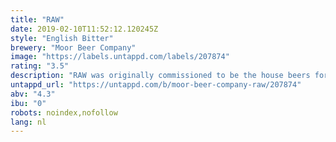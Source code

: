 ```yaml
---
title: "RAW"
date: 2019-02-10T11:52:12.120245Z
style: "English Bitter"
brewery: "Moor Beer Company"
image: "https://labels.untappd.com/labels/207874"
rating: "3.5"
description: "RAW was originally commissioned to be the house beers for Real Ale Weston and the Royal Artillery Arms, both now sadly closed.  The landlord and drinkers were already huge fans of Merlin’s Magic, but wanted something a bit hoppier.  They were also intrigued with our unfined natural approach to beer.  So we trialled three different unfined, dry-hopped versions of Merlin’s Magic.  Layering the herbal dry-hopped characteristics over the rich malt base, and padding it out with body and flavour enhancing yeast really transformed the already sessionable Merlin’s Magic into something even more enjoyable.  Everyone really loves the result.  Consequently we make it available to select pubs whose customers appreciate its natural nature and enhanced flavours.  If you are lucky enough to find some you will be rewarded with a truly remarkable best bitter, and perhaps begin to understand that beer is often the better for having some opacity."
untappd_url: "https://untappd.com/b/moor-beer-company-raw/207874"
abv: "4.3"
ibu: "0"
robots: noindex,nofollow
lang: nl
---
```

